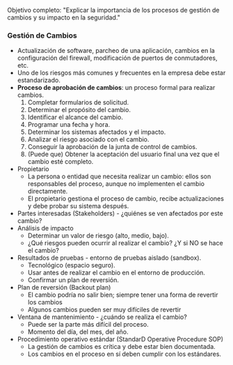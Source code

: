 Objetivo completo: "Explicar la importancia de los procesos de gestión de cambios y su impacto en la seguridad."

### Gestión de Cambios
- Actualización de software, parcheo de una aplicación, cambios en la configuración del firewall, modificación de puertos de conmutadores, etc.
- Uno de los riesgos más comunes y frecuentes en la empresa debe estar estandarizado.
- **Proceso de aprobación de cambios**: un proceso formal para realizar cambios.
	1. Completar formularios de solicitud.
  	2. Determinar el propósito del cambio.
  	3. Identificar el alcance del cambio.
  	4. Programar una fecha y hora.
  	5. Determinar los sistemas afectados y el impacto.
  	6. Analizar el riesgo asociado con el cambio.
  	7. Conseguir la aprobación de la junta de control de cambios.
  	8. (Puede que) Obtener la aceptación del usuario final una vez que el cambio esté completo.
- Propietario
	- La persona o entidad que necesita realizar un cambio: ellos son responsables del proceso, aunque no implementen el cambio directamente.
  - El propietario gestiona el proceso de cambio, recibe actualizaciones y debe probar su sistema después.
- Partes interesadas (Stakeholders) - ¿quiénes se ven afectados por este cambio?
- Análisis de impacto
	- Determinar un valor de riesgo (alto, medio, bajo).
	- ¿Qué riesgos pueden ocurrir al realizar el cambio? ¿Y si NO se hace el cambio?
- Resultados de pruebas - entorno de pruebas aislado (sandbox).
	- Tecnológico (espacio seguro).
	- Usar antes de realizar el cambio en el entorno de producción.
	- Confirmar un plan de reversión.
- Plan de reversión (Backout plan)
	- El cambio podría no salir bien; siempre tener una forma de revertir los cambios
	- Algunos cambios pueden ser muy difíciles de revertir
- Ventana de mantenimiento - ¿cuándo se realiza el cambio?
	- Puede ser la parte más difícil del proceso.
	- Momento del día, del mes, del año.
- Procedimiento operativo estándar (StandarD Operative Procedure SOP)
	- La gestión de cambios es crítica y debe estar bien documentada.
	- Los cambios en el proceso en sí deben cumplir con los estándares.
